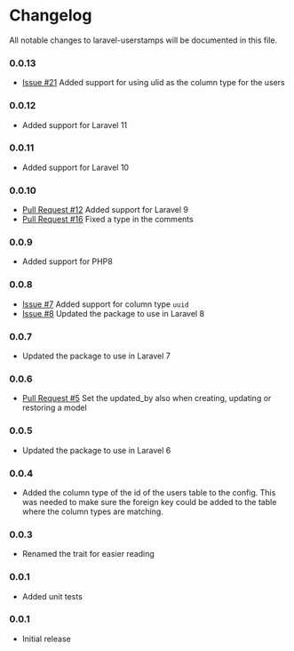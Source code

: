 # Changelog

All notable changes to laravel-userstamps will be documented in this file.

### 0.0.13
- [Issue #21](https://github.com/sqits/laravel-userstamps/issues/21) 
Added support for using ulid as the column type for the users

### 0.0.12
- Added support for Laravel 11

### 0.0.11
- Added support for Laravel 10

### 0.0.10
- [Pull Request #12](https://github.com/sqits/laravel-userstamps/pull/12)
Added support for Laravel 9
- [Pull Request #16](https://github.com/sqits/laravel-userstamps/pull/16)
Fixed a type in the comments

### 0.0.9
- Added support for PHP8

### 0.0.8
- [Issue #7](https://github.com/sqits/laravel-userstamps/issues/7)
Added support for column type `uuid`
- [Issue #8](https://github.com/sqits/laravel-userstamps/issues/8)
Updated the package to use in Laravel 8 

### 0.0.7
- Updated the package to use in Laravel 7

### 0.0.6
- [Pull Request #5](https://github.com/sqits/laravel-userstamps/pull/5)
Set the updated_by also when creating, updating or restoring a model 

### 0.0.5
- Updated the package to use in Laravel 6

### 0.0.4
- Added the column type of the id of the users table to the config. This was 
needed to make sure the foreign key could be added to the table where the
column types are matching.

### 0.0.3
- Renamed the trait for easier reading

### 0.0.1
- Added unit tests

### 0.0.1
- Initial release
